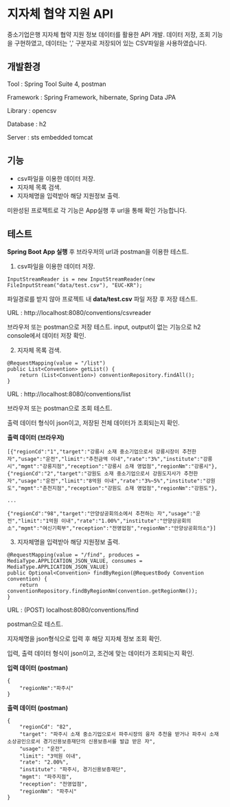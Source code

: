 # 지자체 협약 지원 API

중소기업은행 지자체 협약 지원 정보 데이터를 활용한 API 개발. 데이터 저장, 조회 기능을 구현하였고, 데이터는 ',' 구분자로 저장되어 있는 CSV파일을 사용하였습니다.






## 개발환경

Tool : Spring Tool Suite 4, postman

Framework : Spring Framework, hibernate, Spring Data JPA

Library : opencsv

Database : h2

Server : sts embedded tomcat







## 기능

- csv파일을 이용한 데이터 저장.
- 지자체 목록 검색.
- 지자체명을 입력받아 해당 지원정보 출력.

미완성된 프로젝트로 각 기능은 App실행 후 url을 통해 확인 가능합니다.






## 테스트

**Spring Boot App 실행** 후 브라우저의 url과 postman을 이용한 테스트.

1. csv파일을 이용한 데이터 저장.

```
InputStreamReader is = new InputStreamReader(new FileInputStream("data/test.csv"), "EUC-KR");
```

파일경로를 받지 않아 프로젝트 내 **data/test.csv** 파일 저장 후 저장 테스트.

URL : http://localhost:8080/conventions/csvreader

브라우저 또는 postman으로 저장 테스트.
input, output이 없는 기능으로 h2 console에서 데이터 저장 확인.



2. 지자체 목록 검색.

```
@RequestMapping(value = "/list")
public List<Convention> getList() {
	return (List<Convention>) conventionRepository.findAll();
}
```

URL : http://localhost:8080/conventions/list


브라우저 또는 postman으로 조회 테스트.

출력 데이터 형식이 json이고, 저장된 전체 데이터가 조회되는지 확인.

**출력 데이터 (브라우저)**
```
[{"regionCd":"1","target":"강릉시 소재 중소기업으로서 강릉시장이 추천한 자","usage":"운전","limit":"추천금액 이내","rate":"3%","institute":"강릉시","mgmt":"강릉지점","reception":"강릉시 소재 영업점","regionNm":"강릉시"},{"regionCd":"2","target":"강원도 소재 중소기업으로서 강원도지사가 추천한 자","usage":"운전","limit":"8억원 이내","rate":"3%~5%","institute":"강원도","mgmt":"춘천지점","reception":"강원도 소재 영업점","regionNm":"강원도"},

...

{"regionCd":"98","target":"안양상공회의소에서 추천하는 자","usage":"운전","limit":"1억원 이내","rate":"1.00%","institute":"안양상공회의소","mgmt":"여신기획부","reception":"전영업점","regionNm":"안양상공회의소"}]
```




3. 지자체명을 입력받아 해당 지원정보 출력.

```
@RequestMapping(value = "/find", produces = MediaType.APPLICATION_JSON_VALUE, consumes = MediaType.APPLICATION_JSON_VALUE)
public Optional<Convention> findByRegion(@RequestBody Convention convention) {
	return conventionRepository.findByRegionNm(convention.getRegionNm());
}
```
URL : (POST) localhost:8080/conventions/find

postman으로 테스트.

지자체명을 json형식으로 입력 후 해당 지자체 정보 조회 확인.

입력, 출력 데이터 형식이 json이고, 조건에 맞는 데이터가 조회되는지 확인.


**입력 데이터 (postman)**
```
{
	"regionNm":"파주시"
}
```

**출력 데이터 (postman)**
```
{
    "regionCd": "82",
    "target": "파주시 소재 중소기업으로서 파주시장의 융자 추천을 받거나 파주시 소재 소상공인으로서 경기신용보증재단의 신용보증서를 발급 받은 자",
    "usage": "운전",
    "limit": "3억원 이내",
    "rate": "2.00%",
    "institute": "파주시, 경기신용보증재단",
    "mgmt": "파주지점",
    "reception": "전영업점",
    "regionNm": "파주시"
}
```




